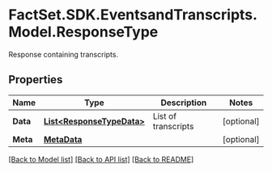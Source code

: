 # FactSet.SDK.EventsandTranscripts.Model.ResponseType
Response containing transcripts.

## Properties

Name | Type | Description | Notes
------------ | ------------- | ------------- | -------------
**Data** | [**List&lt;ResponseTypeData&gt;**](ResponseTypeData.md) | List of transcripts | [optional] 
**Meta** | [**MetaData**](MetaData.md) |  | [optional] 

[[Back to Model list]](../README.md#documentation-for-models) [[Back to API list]](../README.md#documentation-for-api-endpoints) [[Back to README]](../README.md)

